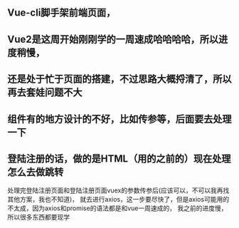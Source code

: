 ## Vue-cli脚手架前端页面，
## Vue2是这周开始刚刚学的一周速成哈哈哈哈，所以进度稍慢，
## 还是处于忙于页面的搭建，不过思路大概捋清了，所以再去套娃问题不大
## 组件有的地方设计的不好，比如传参等，后面要去处理一下
## 登陆注册的话，做的是HTML（用的之前的）现在处理怎么去做跳转
处理完登陆注册页面和登陆注册页面vuex的参数传参后(应该可以，不可以我再找其他方案，我也不知道)，
就去进行axios，这一步要尽快了，但是axios可能用的不太成，因为axios和promise的语法都是和vue一周速成的，
我之前的进度慢，所以很多东西都要现学
